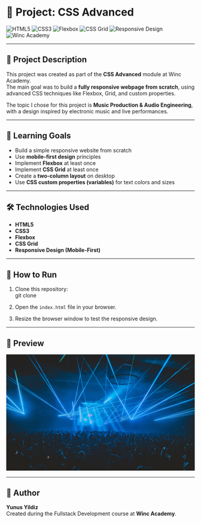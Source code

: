 # 🎨 Project: CSS Advanced

![HTML5](https://img.shields.io/badge/HTML5-E34F26?style=for-the-badge&logo=html5&logoColor=white)
![CSS3](https://img.shields.io/badge/CSS3-1572B6?style=for-the-badge&logo=css3&logoColor=white)
![Flexbox](https://img.shields.io/badge/Flexbox-FF9800?style=for-the-badge&logo=css3&logoColor=white)
![CSS Grid](https://img.shields.io/badge/CSS%20Grid-9C27B0?style=for-the-badge&logo=css3&logoColor=white)
![Responsive Design](https://img.shields.io/badge/Responsive%20Design-4CAF50?style=for-the-badge&logo=googlechrome&logoColor=white)
![Winc Academy](https://img.shields.io/badge/Winc%20Academy-0066FF?style=for-the-badge&logo=google-classroom&logoColor=white)

---

## 📖 Project Description

This project was created as part of the **CSS Advanced** module at Winc Academy.  
The main goal was to build a **fully responsive webpage from scratch**, using advanced CSS techniques like Flexbox, Grid, and custom properties.

The topic I chose for this project is **Music Production & Audio Engineering**, with a design inspired by electronic music and live performances.

---

## 🎯 Learning Goals

- Build a simple responsive website from scratch
- Use **mobile-first design** principles
- Implement **Flexbox** at least once
- Implement **CSS Grid** at least once
- Create a **two-column layout** on desktop
- Use **CSS custom properties (variables)** for text colors and sizes

---

## 🛠️ Technologies Used

- **HTML5**
- **CSS3**
- **Flexbox**
- **CSS Grid**
- **Responsive Design (Mobile-First)**

---

## 🚀 How to Run

1. Clone this repository:  
   git clone <your-repo-url>

2. Open the `index.html` file in your browser.

3. Resize the browser window to test the responsive design.

---

## 📸 Preview

![Preview Screenshot](EDM%20picture.jpg)

---

## 👤 Author

**Yunus Yildiz**  
Created during the Fullstack Development course at **Winc Academy**.
